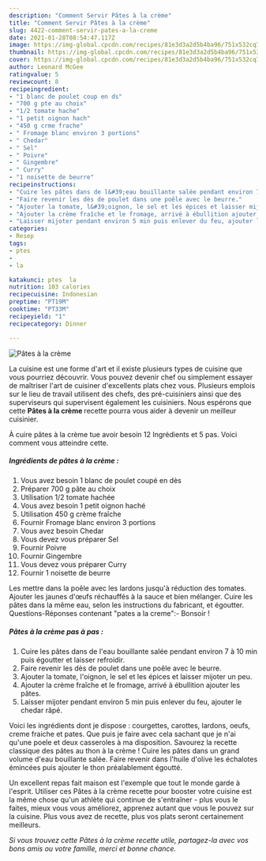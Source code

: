 ```yaml
---
description: "Comment Servir Pâtes à la crème"
title: "Comment Servir Pâtes à la crème"
slug: 4422-comment-servir-pates-a-la-creme
date: 2021-01-28T08:54:47.117Z
image: https://img-global.cpcdn.com/recipes/81e3d3a2d5b4ba96/751x532cq70/pates-a-la-creme-photo-principale-de-la-recette.jpg
thumbnail: https://img-global.cpcdn.com/recipes/81e3d3a2d5b4ba96/751x532cq70/pates-a-la-creme-photo-principale-de-la-recette.jpg
cover: https://img-global.cpcdn.com/recipes/81e3d3a2d5b4ba96/751x532cq70/pates-a-la-creme-photo-principale-de-la-recette.jpg
author: Leonard McGee
ratingvalue: 5
reviewcount: 8
recipeingredient:
- "1 blanc de poulet coup en ds"
- "700 g pte au choix"
- "1/2 tomate hache"
- "1 petit oignon hach"
- "450 g crme frache"
- " Fromage blanc environ 3 portions"
- " Chedar"
- " Sel"
- " Poivre"
- " Gingembre"
- " Curry"
- "1 noisette de beurre"
recipeinstructions:
- "Cuire les pâtes dans de l&#39;eau bouillante salée pendant environ 7 à 10 min puis égoutter et laisser refroidir."
- "Faire revenir les dès de poulet dans une poêle avec le beurre."
- "Ajouter la tomate, l&#39;oignon, le sel et les épices et laisser mijoter un peu."
- "Ajouter la crème fraîche et le fromage, arrivé à ébullition ajouter les pâtes."
- "Laisser mijoter pendant environ 5 min puis enlever du feu, ajouter le chedar râpé."
categories:
- Resep
tags:
- ptes
- 
- la

katakunci: ptes  la 
nutrition: 103 calories
recipecuisine: Indonesian
preptime: "PT19M"
cooktime: "PT33M"
recipeyield: "1"
recipecategory: Dinner

---
```



![Pâtes à la crème](https://img-global.cpcdn.com/recipes/81e3d3a2d5b4ba96/751x532cq70/pates-a-la-creme-photo-principale-de-la-recette.jpg)

La cuisine est une forme d'art et il existe plusieurs types de cuisine que vous pourriez découvrir. Vous pouvez devenir chef ou simplement essayer de maîtriser l'art de cuisiner d'excellents plats chez vous. Plusieurs emplois sur le lieu de travail utilisent des chefs, des pré-cuisiniers ainsi que des superviseurs qui supervisent également les cuisiniers. Nous espérons que cette <strong> Pâtes à la crème </strong> recette pourra vous aider à devenir un meilleur cuisinier.

<!--inarticleads1-->

À cuire pâtes à la crème tue avoir besoin 12 Ingrédients et 5 pas. Voici comment vous atteindre cette.

##### Ingrédients de pâtes à la crème :

1. Vous avez besoin 1 blanc de poulet coupé en dès
1. Préparer 700 g pâte au choix
1. Utilisation 1/2 tomate hachée
1. Vous avez besoin 1 petit oignon haché
1. Utilisation 450 g crème fraîche
1. Fournir  Fromage blanc environ 3 portions
1. Vous avez besoin  Chedar
1. Vous devez vous préparer  Sel
1. Fournir  Poivre
1. Fournir  Gingembre
1. Vous devez vous préparer  Curry
1. Fournir 1 noisette de beurre


Les mettre dans la poêle avec les lardons jusqu&#39;à réduction des tomates. Ajouter les jaunes d&#39;œufs réchauffés à la sauce et bien mélanger. Cuire les pâtes dans la même eau, selon les instructions du fabricant, et égoutter. Questions-Réponses contenant &#34;pates a la creme&#34;:- Bonsoir ! 

<!--inarticleads2-->

##### Pâtes à la crème pas à pas :

1. Cuire les pâtes dans de l&#39;eau bouillante salée pendant environ 7 à 10 min puis égoutter et laisser refroidir.
1. Faire revenir les dès de poulet dans une poêle avec le beurre.
1. Ajouter la tomate, l&#39;oignon, le sel et les épices et laisser mijoter un peu.
1. Ajouter la crème fraîche et le fromage, arrivé à ébullition ajouter les pâtes.
1. Laisser mijoter pendant environ 5 min puis enlever du feu, ajouter le chedar râpé.


Voici les ingrédients dont je dispose : courgettes, carottes, lardons, oeufs, creme fraiche et pates. Que puis je faire avec cela sachant que je n&#39;ai qu&#39;une poele et deux casseroles à ma disposition. Savourez la recette classique des pâtes au thon à la crème ! Cuire les pâtes dans un grand volume d&#39;eau bouillante salée. Faire revenir dans l&#39;huile d&#39;olive les échalotes émincées puis ajouter le thon préalablement égoutté. 

<!--inarticleads1-->

<p>
Un excellent repas fait maison est l'exemple que tout le monde garde à l'esprit. Utiliser ces Pâtes à la crème recette pour booster votre cuisine est la même chose qu'un athlète qui continue de s'entraîner - plus vous le faites, mieux vous vous améliorez, apprenez autant que vous le pouvez sur la cuisine. Plus vous avez de recette, plus vos plats seront certainement meilleurs.
</p>

<p>
<i>Si vous trouvez cette Pâtes à la crème recette utile, partagez-la avec vos bons amis ou votre famille, merci et bonne chance.</i>
</p>
